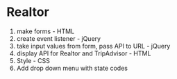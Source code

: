 # Realtor

1) make forms - HTML
2) create event listener - jQuery
3) take input values from form, pass API to URL - jQuery
4) display API for Realtor and TripAdvisor - HTML
5) Style - CSS
6) Add drop down menu with state codes
